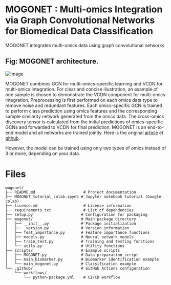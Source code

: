 # MOGONET : Multi-omics Integration via Graph Convolutional Networks for Biomedical Data Classification

MOGONET integrates multi-omics data using graph convolutional networks
## Fig: MOGONET architecture.
![image](https://user-images.githubusercontent.com/93058160/214865396-c19cc08b-8396-4cec-b2f4-ce02b3f933bc.png)

MOGONET combines GCN for multi-omics-specific learning and VCDN for multi-omics integration. For clear and concise illustration, an example of one sample is chosen to demonstrate the VCDN component for multi-omics integration. Preprocessing is first performed on each omics data type to remove noise and redundant features. Each omics-specific GCN is trained to perform class prediction using omics features and the corresponding sample similarity network generated from the omics data. The cross-omics discovery tensor is calculated from the initial predictions of omics-specific GCNs and forwarded to VCDN for final prediction. MOGONET is an end-to-end model and all networks are trained jointly.
Here is the original [article](https://www.nature.com/articles/s41467-021-23774-w) et [github](https://github.com/txWang/MOGONET). 

However, the model can be trained using only two types of omics instead of 3 or more, depending on your data.

# Files 

```
mogonet/
├── README.md                     # Project documentation
├── MOGONET_tutorial_colab.ipynb # Jupyter notebook tutorial (Google colab)
├── licence.md                    # License information
├── requirements.txt              # List of dependencies
├── setup.py                     # Configuration for packaging
├── mogonet/                     # Main package directory
│   ├── __init__.py              # Package initialization
│   ├── _version.py              # Version information
│   ├── feat_importance.py       # Feature importance functions
│   ├── models.py                # Neural network models
│   ├── train_test.py            # Training and testing functions
│   └── utils.py                 # Utility functions
├── scripts/                     # Example scripts
│   ├── MOGONET.py               # Data preparation script
│   ├── main_biomarker.py        # Biomarker identification example
│   └── main_mogonet.py          # Classification example
└── .github/                     # GitHub Actions configuration
    └── workflows/
        └── python-package.yml    # CI/CD workflow
```
